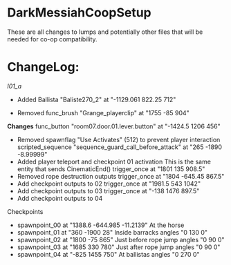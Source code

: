 # DarkMessiahCoopSetup
These are all changes to lumps and potentially other files that will be needed for co-op compatibility.



# ChangeLog:
*l01_a*
- Added Ballista "Baliste270_2" at "-1129.061 822.25 712"

- Removed func_brush "Grange_playerclip" at "1755 -85 904"

**Changes**
func_button "room07.door.01.lever.button" at "-1424.5 1206 456"
- Removed spawnflag "Use Activates" (512) to prevent player interaction
scripted_sequence "sequence_guard_call_before_attack" at "265 -1890 -8.99999"
- Added player teleport and checkpoint 01 activation This is the same entity that sends CinematicEnd()
trigger_once at "1801 135 908.5"
- Removed rope destruction outputs
trigger_once at "1804 -645.45 867.5"
- Add checkpoint outputs to 02
trigger_once at "1981.5 543 1042"
- Add checkpoint outputs to 03
trigger_once at "-138 1476 897.5"
- Add checkpoint outputs to 04

Checkpoints
- spawnpoint_00 at "1388.6 -644.985 -11.2139" At the horse
- spawnpoint_01 at "360 -1900 28" Inside barracks
angles "0 130 0"
- spawnpoint_02 at "1800 -75 865" Just before rope jump
angles "0 90 0"
- spawnpoint_03 at "1685 330 780" Just after rope jump
angles "0 90 0"
- spawnpoint_04 at "-825 1455 750" At ballistas
angles "0 270 0"